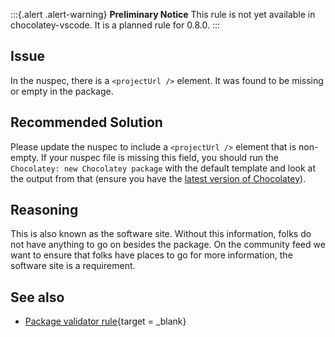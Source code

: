 ﻿---
Title: ProjectUrl Is Empty
Description: ProjectUrl is missing or empty.
Category: Requirements
---

:::{.alert .alert-warning}
**Preliminary Notice**
This rule is not yet available in chocolatey-vscode.
It is a planned rule for 0.8.0.
:::

## Issue

In the nuspec, there is a `<projectUrl />` element. It was found to be missing or empty in the package.

## Recommended Solution

Please update the nuspec to include a `<projectUrl />` element that is non-empty. If your nuspec file is missing this field, you should run the `Chocolatey: new Chocolatey package` with the default template and look at the output from that (ensure you have the [latest version of Chocolatey](https://chocolatey.org/packages?q=id%3Achocolatey)).

## Reasoning

This is also known as the software site. Without this information, folks do not have anything to go on besides the package. On the community feed we want to ensure that folks have places to go for more information, the software site is a requirement.

## See also

- [Package validator rule](https://github.com/chocolatey/package-validator/wiki/ProjectUrl){target = _blank}
